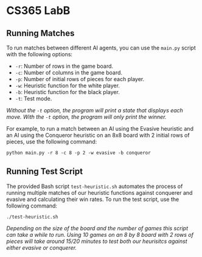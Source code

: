 # CS365 LabB

## Running Matches

To run matches between different AI agents, you can use the `main.py` script with the following options:

- `-r`: Number of rows in the game board.
- `-c`: Number of columns in the game board.
- `-p`: Number of initial rows of pieces for each player.
- `-w`: Heuristic function for the white player.
- `-b`: Heuristic function for the black player.
- `-t`: Test mode.

*Without the `-t` option, the program will print a state that displays each move. With the `-t` option, the program will only print the winner.*

For example, to run a match between an AI using the Evasive heuristic and an AI using the Conqueror heuristic on an 8x8 board with 2 initial rows of pieces, use the following command:

```
python main.py -r 8 -c 8 -p 2 -w evasive -b conqueror
```

## Running Test Script

The provided Bash script `test-heuristic.sh` automates the process of running multiple matches of our heuristic functions against conquerer and evasive and calculating their win rates. To run the test script, use the following command:

```
./test-heuristic.sh
```

*Depending on the size of the board and the number of games this script can take a while to run. Using 10 games on an 8 by 8 board with 2 rows of pieces will take around 15/20 minutes to test both our heurisitcs against either evasive or conquerer.*